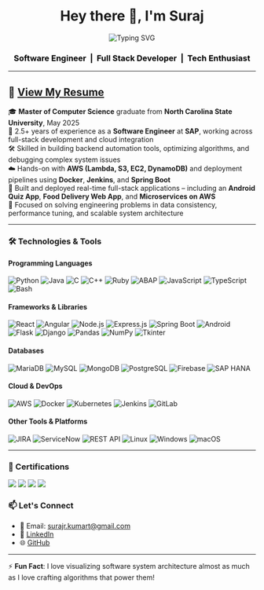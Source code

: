 <h1 align="center">Hey there 👋, I'm Suraj</h1>

<p align="center">
  <img src="https://readme-typing-svg.demolab.com?font=Fira+Code&size=40&pause=1000&color=000000&center=true&vCenter=true&width=1000&lines=Welcome+to+my+GitHub+Profile!" alt="Typing SVG" />
</p>

<h3 align="center" style="color:black; font-weight: bold;">
  Software Engineer &nbsp;|&nbsp; Full Stack Developer &nbsp;|&nbsp; Tech Enthusiast
</h3>

---
📄 [**View My Resume**](https://drive.google.com/file/d/1AaPbSfC2SgvByzkwkfAJMLKjIqJ6ReGz/view?usp=sharing) <!-- Replace <your-resume-link-here> with your actual resume URL -->
---
🎓 **Master of Computer Science** graduate from **North Carolina State University**, May 2025    
💼 2.5+ years of experience as a **Software Engineer** at **SAP**, working across full-stack development and cloud integration  
🛠️ Skilled in building backend automation tools, optimizing algorithms, and debugging complex system issues  
☁️ Hands-on with **AWS (Lambda, S3, EC2, DynamoDB)** and deployment pipelines using **Docker**, **Jenkins**, and **Spring Boot**  
📱 Built and deployed real-time full-stack applications – including an **Android Quiz App**, **Food Delivery Web App**, and **Microservices on AWS**  
🔎 Focused on solving engineering problems in data consistency, performance tuning, and scalable system architecture  


---

### 🛠️ Technologies & Tools

#### Programming Languages
<p>
  <img src="https://img.shields.io/badge/-Python-3776AB?style=for-the-badge&logo=python&logoColor=white" alt="Python"/>
  <img src="https://img.shields.io/badge/-Java-007396?style=for-the-badge&logo=java&logoColor=white" alt="Java"/>
  <img src="https://img.shields.io/badge/-C-00599C?style=for-the-badge&logo=c&logoColor=white" alt="C"/>
  <img src="https://img.shields.io/badge/-C++-00599C?style=for-the-badge&logo=c%2B%2B&logoColor=white" alt="C++"/>
  <img src="https://img.shields.io/badge/-Ruby-CC342D?style=for-the-badge&logo=ruby&logoColor=white" alt="Ruby"/>
  <img src="https://img.shields.io/badge/-ABAP-0073B7?style=for-the-badge&logo=abap&logoColor=white" alt="ABAP"/>
  <img src="https://img.shields.io/badge/-JavaScript-F7DF1E?style=for-the-badge&logo=javascript&logoColor=black" alt="JavaScript"/>
  <img src="https://img.shields.io/badge/-TypeScript-3178C6?style=for-the-badge&logo=typescript&logoColor=white" alt="TypeScript"/>
  <img src="https://img.shields.io/badge/-Bash-4EAA25?style=for-the-badge&logo=gnubash&logoColor=white" alt="Bash"/>
</p>

#### Frameworks & Libraries
<p>
  <img src="https://img.shields.io/badge/-React-61DAFB?style=for-the-badge&logo=react&logoColor=black" alt="React"/>
  <img src="https://img.shields.io/badge/-Angular-DD0031?style=for-the-badge&logo=angular&logoColor=white" alt="Angular"/>
  <img src="https://img.shields.io/badge/-Node.js-339933?style=for-the-badge&logo=nodedotjs&logoColor=white" alt="Node.js"/>
  <img src="https://img.shields.io/badge/-Express.js-000000?style=for-the-badge&logo=express&logoColor=white" alt="Express.js"/>
  <img src="https://img.shields.io/badge/-SpringBoot-6DB33F?style=for-the-badge&logo=spring&logoColor=white" alt="Spring Boot"/>
   <img src="https://img.shields.io/badge/-Android-3DDC84?style=for-the-badge&logo=android&logoColor=white" alt="Android"/>
  <img src="https://img.shields.io/badge/-Flask-000000?style=for-the-badge&logo=flask&logoColor=white" alt="Flask"/>
  <img src="https://img.shields.io/badge/-Django-092E20?style=for-the-badge&logo=django&logoColor=white" alt="Django"/>
  <img src="https://img.shields.io/badge/-Pandas-150458?style=for-the-badge&logo=pandas&logoColor=white" alt="Pandas"/>
  <img src="https://img.shields.io/badge/-NumPy-013243?style=for-the-badge&logo=numpy&logoColor=white" alt="NumPy"/>
  <img src="https://img.shields.io/badge/-PythonTkinter-3776AB?style=for-the-badge&logo=python&logoColor=white" alt="Tkinter"/>
</p>

#### Databases
<p>
  <img src="https://img.shields.io/badge/-MariaDB-003545?style=for-the-badge&logo=mariadb&logoColor=white" alt="MariaDB"/>
  <img src="https://img.shields.io/badge/-MySQL-4479A1?style=for-the-badge&logo=mysql&logoColor=white" alt="MySQL"/>
  <img src="https://img.shields.io/badge/-MongoDB-47A248?style=for-the-badge&logo=mongodb&logoColor=white" alt="MongoDB"/>
  <img src="https://img.shields.io/badge/-PostgreSQL-4169E1?style=for-the-badge&logo=postgresql&logoColor=white" alt="PostgreSQL"/>
  <img src="https://img.shields.io/badge/-Firebase-FFCA28?style=for-the-badge&logo=firebase&logoColor=black" alt="Firebase"/>
  <img src="https://img.shields.io/badge/-SAP_HANA-6DB33F?style=for-the-badge&logo=sap&logoColor=white" alt="SAP HANA"/>
</p>

#### Cloud & DevOps
<p>
  <img src="https://img.shields.io/badge/-AWS-232F3E?style=for-the-badge&logo=amazonaws&logoColor=white" alt="AWS"/>
  <img src="https://img.shields.io/badge/-Docker-2496ED?style=for-the-badge&logo=docker&logoColor=white" alt="Docker"/>
  <img src="https://img.shields.io/badge/-Kubernetes-326CE5?style=for-the-badge&logo=kubernetes&logoColor=white" alt="Kubernetes"/>
  <img src="https://img.shields.io/badge/-Jenkins-D24939?style=for-the-badge&logo=jenkins&logoColor=white" alt="Jenkins"/>
  <img src="https://img.shields.io/badge/-GitLab-FCA121?style=for-the-badge&logo=gitlab&logoColor=white" alt="GitLab"/>
</p>

#### Other Tools & Platforms
<p>
  <img src="https://img.shields.io/badge/-JIRA-0052CC?style=for-the-badge&logo=jira&logoColor=white" alt="JIRA"/>
  <img src="https://img.shields.io/badge/-ServiceNow-0072C6?style=for-the-badge&logo=servicenow&logoColor=white" alt="ServiceNow"/>
  <img src="https://img.shields.io/badge/-RESTful_API-000000?style=for-the-badge" alt="REST API"/>
  <img src="https://img.shields.io/badge/-Linux-FCC624?style=for-the-badge&logo=linux&logoColor=black" alt="Linux"/>
  <img src="https://img.shields.io/badge/-Windows-0078D6?style=for-the-badge&logo=windows&logoColor=white" alt="Windows"/>
  <img src="https://img.shields.io/badge/-macOS-000000?style=for-the-badge&logo=apple&logoColor=white" alt="macOS"/>
</p>

---

### 📜 Certifications

<p>
  <a href="https://www.credly.com/earner/earned/badge/be0ea059-0360-4191-9115-ec2ad4aad291"><img src="https://img.shields.io/badge/AWS_Solutions_Architect_Associate-blue?style=for-the-badge"/></a>
  <a href="https://www.credly.com/earner/earned/badge/111fd26c-f063-47ca-b703-eedbfb87b6d8"><img src="https://img.shields.io/badge/AWS_Cloud_Practitioner-orange?style=for-the-badge"/></a>
  <a href="https://drive.google.com/file/d/1YtFsqs3EJCmz-llFuKMvOuf2wDh9wNEC/view?usp=sharing"><img src="https://img.shields.io/badge/Hardware_and_Networking-lightgrey?style=for-the-badge"/></a>
  <a href="https://drive.google.com/file/d/1r6mrddPvgOyrAlqzn96OZi3X7mH0S-SM/view?usp=sharing"><img src="https://img.shields.io/badge/Database_Management-purple?style=for-the-badge"/></a>
</p>


### 📫 Let's Connect
- 📧 Email: surajr.kumart@gmail.com  
- 💼 [LinkedIn](https://www.linkedin.com/in/rsurajkumar)  
- 🌐 [GitHub](https://github.com/SurajRKU)

---

⚡ **Fun Fact**: I love visualizing software system architecture almost as much as I love crafting algorithms that power them!
